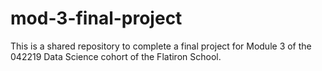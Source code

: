 # mod-3-final-project
This is a shared repository to complete a final project for Module 3 of the 042219 Data Science cohort of the Flatiron School.
